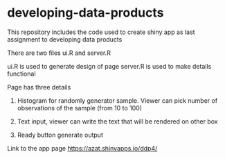 # developing-data-products

This repository includes the code used to create shiny app as last assignment to developing data products

There are two files ui.R and server.R

ui.R is used to generate design of page
server.R is used to make details functional

Page has three details
1. Histogram for randomly generator sample. Viewer can pick number of observations of the sample (from 10 to 100)

2. Text input, viewer can write the text that will be rendered on other box

3. Ready button generate output

Link to the app page https://azat.shinyapps.io/ddp4/
